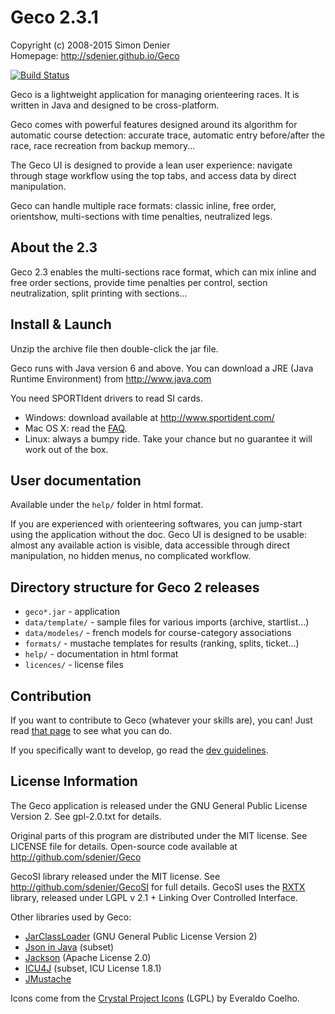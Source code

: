 Geco 2.3.1
==========
Copyright (c) 2008-2015 Simon Denier  
Homepage: http://sdenier.github.io/Geco

[![Build Status](https://travis-ci.org/sdenier/Geco.png)](https://travis-ci.org/sdenier/Geco)

Geco is a lightweight application for managing orienteering races.
It is written in Java and designed to be cross-platform.

Geco comes with powerful features designed around its algorithm for automatic course detection: accurate trace, automatic entry before/after the race, race recreation from backup memory...

The Geco UI is designed to provide a lean user experience: navigate through stage workflow using the top tabs, and access data by direct manipulation.

Geco can handle multiple race formats: classic inline, free order, orientshow, multi-sections with time penalties, neutralized legs.


About the 2.3
-------------

Geco 2.3 enables the multi-sections race format, which can mix inline and free order sections, provide time penalties per control, section neutralization, split printing with sections...


Install & Launch
----------------

Unzip the archive file then double-click the jar file.

Geco runs with Java version 6 and above. You can download a JRE (Java Runtime Environment) from http://www.java.com

You need SPORTIdent drivers to read SI cards.

- Windows: download available at http://www.sportident.com/
- Mac OS X: read the [FAQ](http://sdenier.github.io/Geco/begin/faq.html).
- Linux: always a bumpy ride. Take your chance but no guarantee it will work out of the box.


User documentation
------------------

Available under the `help/` folder in html format.

If you are experienced with orienteering softwares, you can jump-start using the application without the doc. Geco UI is designed to be usable: almost any available action is visible, data accessible through direct manipulation, no hidden menus, no complicated workflow.


Directory structure for Geco 2 releases
---------------------------------------

- `geco*.jar` - application
- `data/template/` - sample files for various imports (archive, startlist...)
- `data/modeles/` - french models for course-category associations
- `formats/` - mustache templates for results (ranking, splits, ticket...)
- `help/` - documentation in html format
- `licences/` - license files


Contribution
------------
If you want to contribute to Geco (whatever your skills are), you can! Just read [that page](http://sdenier.github.com/Geco/begin/contribute.html) to see what you can do.

If you specifically want to develop, go read the [dev guidelines](https://github.com/sdenier/Geco/blob/master/README_DEV.md).


License Information
-------------------

The Geco application is released under the GNU General Public License Version 2. See gpl-2.0.txt for details.

Original parts of this program are distributed under the MIT license. See LICENSE file for details. Open-source code available at http://github.com/sdenier/Geco

GecoSI library released under the MIT license. See http://github.com/sdenier/GecoSI for full details. GecoSI uses the [RXTX](http://www.rxtx.org/) library, released under LGPL v 2.1 + Linking Over Controlled Interface.

Other libraries used by Geco:

- [JarClassLoader](http://www.jdotsoft.com/JarClassLoader.php) (GNU General Public License Version 2)
- [Json in Java](http://www.json.org/java/) (subset)
- [Jackson](http://wiki.fasterxml.com/JacksonHome) (Apache License 2.0)
- [ICU4J](http://site.icu-project.org/) (subset, ICU License 1.8.1)
- [JMustache](http://github.com/samskivert/jmustache)

Icons come from the [Crystal Project Icons](http://everaldo.com/crystal) (LGPL) by Everaldo Coelho.
